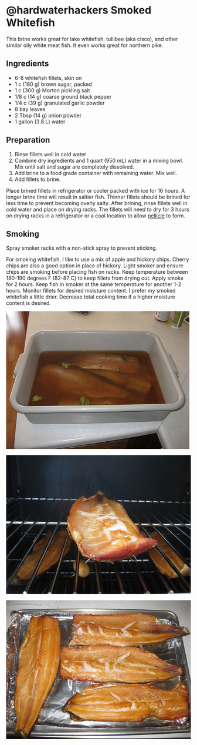 # @hardwaterhackers Smoked Whitefish

This brine works great for lake whitefish, tullibee (aka cisco), and
other similar oily white meat fish. It even works great for northern
pike.

## Ingredients

- 6-8 whitefish fillets, skin on
- 1 c (180 g) brown sugar, packed
- 1 c (300 g) Morton pickling salt
- 1/8 c (14 g) coarse ground black pepper
- 1/4 c (39 g) granulated garlic powder
- 8 bay leaves
- 2 Tbsp (14 g) onion powder
- 1 gallon (3.8 L) water

## Preparation

1. Rinse fillets well in cold water
1. Combine dry ingredients and 1 quart (950 mL) water in a mixing bowl.
   Mix until salt and sugar are completely dissolved.
1. Add brine to a food grade container with remaining water. Mix well.
1. Add fillets to brine.

Place brined fillets in refrigerator or cooler packed with ice for 16
hours. A longer brine time will result in saltier fish. Thinner fillets
should be brined for less time to prevent becoming overly salty. After
brining, rinse fillets well in cold water and place on drying racks. The
fillets will need to dry for 3 hours on drying racks in a refrigerator
or a cool location to allow
[pellicle](<https://en.wikipedia.org/wiki/Pellicle_(cooking)>) to form.

## Smoking

Spray smoker racks with a non-stick spray to prevent sticking.

For smoking whitefish, I like to use a mix of apple and hickory chips.
Cherry chips are also a good option in place of hickory. Light smoker
and ensure chips are smoking before placing fish on racks. Keep
temperature between 180-190 degrees F (82-87 C) to keep fillets from
drying out. Apply smoke for 2 hours. Keep fish in smoker at the same
temperature for another 1-2 hours. Monitor fillets for desired moisture
content. I prefer my smoked whitefish a little drier. Decrease total
cooking time if a higher moisture content is desired.

![whitefish1](images/hardwaterhacker_smoked_whitefish-whitefish_brine.jpg)

![whitefish2](images/hardwaterhacker_smoked_whitefish-whitefish_in_smoker.jpg)

![whitefish3](images/hardwaterhacker_smoked_whitefish-smoked_whitefish.jpg)
